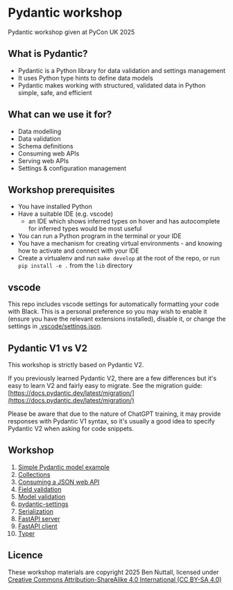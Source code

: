 # Pydantic workshop

Pydantic workshop given at PyCon UK 2025

## What is Pydantic?

- Pydantic is a Python library for data validation and settings management
- It uses Python type hints to define data models
- Pydantic makes working with structured, validated data in Python simple, safe, and efficient

## What can we use it for?

- Data modelling
- Data validation
- Schema definitions
- Consuming web APIs
- Serving web APIs
- Settings & configuration management

## Workshop prerequisites

- You have installed Python
- Have a suitable IDE (e.g. vscode)
  - an IDE which shows inferred types on hover and has autocomplete for inferred types would be most
    useful
- You can run a Python program in the terminal or your IDE
- You have a mechanism for creating virtual environments - and knowing how to activate and connect
  with your IDE
- Create a virtualenv and run `make develop` at the root of the repo, or run  `pip install -e .`
  from the `lib` directory

## vscode

This repo includes vscode settings for automatically formatting your code with Black. This is a
personal preference so you may wish to enable it (ensure you have the relevant extensions
installed), disable it, or change the settings in [.vscode/settings.json](.vscode/settings.json).

## Pydantic V1 vs V2

This workshop is strictly based on Pydantic V2.

If you previously learned Pydantic V2, there are a few differences but it's easy to learn V2 and
fairly easy to migrate. See the migration guide:
[https://docs.pydantic.dev/latest/migration/](https://docs.pydantic.dev/latest/migration/)

Please be aware that due to the nature of ChatGPT training, it may provide responses with Pydantic
V1 syntax, so it's usually a good idea to specify Pydantic V2 when asking for code snippets.

## Workshop

1. [Simple Pydantic model example](workshop/01.md)
2. [Collections](workshop/02.md)
3. [Consuming a JSON web API](workshop/03.md)
4. [Field validation](workshop/04.md)
5. [Model validation](workshop/05.md)
6. [pydantic-settings](workshop/06.md)
7. [Serialization](workshop/07.md)
8. [FastAPI server](workshop/08.md)
9. [FastAPI client](workshop/09.md)
10. [Typer](workshop/10.md)

## Licence

These workshop materials are copyright 2025 Ben Nuttall, licensed under [Creative Commons
Attribution-ShareAlike 4.0 International (CC BY-SA
4.0)](https://creativecommons.org/licenses/by-sa/4.0/)